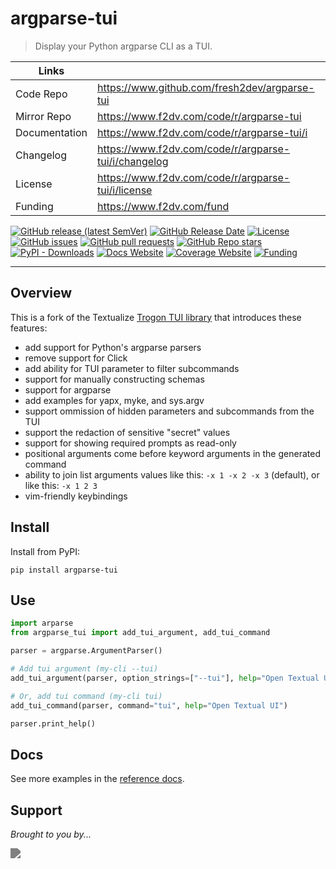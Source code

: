 # argparse-tui

> Display your Python argparse CLI as a TUI.

| Links         |                                                      |
|---------------|------------------------------------------------------|
| Code Repo     | https://www.github.com/fresh2dev/argparse-tui        |
| Mirror Repo   | https://www.f2dv.com/code/r/argparse-tui             |
| Documentation | https://www.f2dv.com/code/r/argparse-tui/i           |
| Changelog     | https://www.f2dv.com/code/r/argparse-tui/i/changelog |
| License       | https://www.f2dv.com/code/r/argparse-tui/i/license   |
| Funding       | https://www.f2dv.com/fund                            |

[![GitHub release (latest SemVer)](https://img.shields.io/github/v/release/fresh2dev/argparse-tui?color=blue&style=for-the-badge)](https://www.github.com/fresh2dev/argparse-tui/releases)
[![GitHub Release Date](https://img.shields.io/github/release-date/fresh2dev/argparse-tui?color=blue&style=for-the-badge)](https://www.github.com/fresh2dev/argparse-tui/releases)
[![License](https://img.shields.io/github/license/fresh2dev/argparse-tui?color=blue&style=for-the-badge)](https://www.f2dv.com/code/r/argparse-tui/i/license)
[![GitHub issues](https://img.shields.io/github/issues-raw/fresh2dev/argparse-tui?color=blue&style=for-the-badge)](https://www.github.com/fresh2dev/argparse-tui/issues)
[![GitHub pull requests](https://img.shields.io/github/issues-pr-raw/fresh2dev/argparse-tui?color=blue&style=for-the-badge)](https://www.github.com/fresh2dev/argparse-tui/pulls)
[![GitHub Repo stars](https://img.shields.io/github/stars/fresh2dev/argparse-tui?color=blue&style=for-the-badge)](https://star-history.com/#fresh2dev/argparse-tui&Date)
[![PyPI - Downloads](https://img.shields.io/pypi/dm/argparse-tui?color=blue&style=for-the-badge)](https://pypi.org/project/argparse-tui)
[![Docs Website](https://img.shields.io/website?down_message=unavailable&label=docs&style=for-the-badge&up_color=blue&up_message=available&url=https://www.f2dv.com/code/r/argparse-tui/i)](https://www.f2dv.com/code/r/argparse-tui/i)
[![Coverage Website](https://img.shields.io/website?down_message=unavailable&label=coverage&style=for-the-badge&up_color=blue&up_message=available&url=https://www.f2dv.com/code/r/argparse-tui/i/tests/coverage)](https://www.f2dv.com/code/r/argparse-tui/i/tests/coverage)
[![Funding](https://img.shields.io/badge/funding-%24%24%24-blue?style=for-the-badge)](https://www.f2dv.com/fund)

---

## Overview

This is a fork of the Textualize [Trogon TUI library](https://github.com/Textualize/trogon.git) that introduces these features:

- add support for Python's argparse parsers
- remove support for Click
- add ability for TUI parameter to filter subcommands
- support for manually constructing schemas
- support for argparse
- add examples for yapx, myke, and sys.argv
- support ommission of hidden parameters and subcommands from the TUI
- support the redaction of sensitive "secret" values
- support for showing required prompts as read-only
- positional arguments come before keyword arguments in the generated command
- ability to join list arguments values like this: `-x 1 -x 2 -x 3` (default), or like this: `-x 1 2 3`
- vim-friendly keybindings

## Install

Install from PyPI:

```
pip install argparse-tui
```

## Use

```python
import arparse
from argparse_tui import add_tui_argument, add_tui_command

parser = argparse.ArgumentParser()

# Add tui argument (my-cli --tui)
add_tui_argument(parser, option_strings=["--tui"], help="Open Textual UI")

# Or, add tui command (my-cli tui)
add_tui_command(parser, command="tui", help="Open Textual UI")

parser.print_help()
```

## Docs

See more examples in the [reference docs](https://www.f2dv.com/code/r/argparse-tui/i/reference/).


## Support

*Brought to you by...*

<a href="https://www.f2dv.com"><img src="https://img.fresh2.dev/fresh2dev.svg" style="filter: invert(50%);"></img></a>
